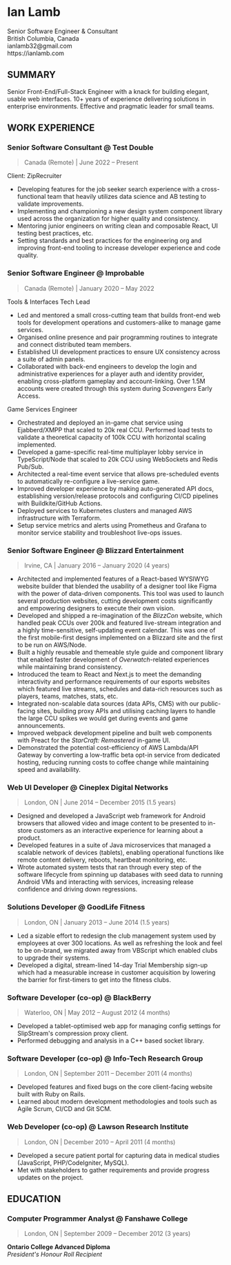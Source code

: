 # Ian Lamb

<div class="contact">
  <div>
    <div>Senior Software Engineer & Consultant</div>
    <div>British Columbia, Canada</div>
  </div>
  <div>
    <div>ianlamb32@gmail.com</div>
    <div>https://ianlamb.com</div>
  </div>
</div>

## SUMMARY

Senior Front-End/Full-Stack Engineer with a knack for building elegant, usable web interfaces. 10+ years of experience delivering solutions in enterprise environments. Effective and pragmatic leader for small teams.

## WORK EXPERIENCE

### Senior Software Consultant @ Test Double

> Canada (Remote) | June 2022 – Present

Client: ZipRecruiter

-   Developing features for the job seeker search experience with a cross-functional team that heavily utilizes data science and AB testing to validate improvements.
-   Implementing and championing a new design system component library used across the organization for higher quality and consistency.
-   Mentoring junior engineers on writing clean and composable React, UI testing best practices, etc.
-   Setting standards and best practices for the engineering org and improving front-end tooling to increase developer experience and code quality.

### Senior Software Engineer @ Improbable

> Canada (Remote) | January 2020 – May 2022

Tools & Interfaces Tech Lead

-   Led and mentored a small cross-cutting team that builds front-end web tools for development operations and customers-alike to manage game services.
-   Organised online presence and pair programming routines to integrate and connect distributed team members.
-   Established UI development practices to ensure UX consistency across a suite of admin panels.
-   Collaborated with back-end engineers to develop the login and administrative experiences for a player auth and identity provider, enabling cross-platform gameplay and account-linking. Over 1.5M accounts were created through this system during _Scavengers_ Early Access.

Game Services Engineer

-   Orchestrated and deployed an in-game chat service using Ejabberd/XMPP that scaled to 20k real CCU. Performed load tests to validate a theoretical capacity of 100k CCU with horizontal scaling implemented.
-   Developed a game-specific real-time multiplayer lobby service in TypeScript/Node that scaled to 20k CCU using WebSockets and Redis Pub/Sub.
-   Architected a real-time event service that allows pre-scheduled events to automatically re-configure a live-service game.
-   Improved developer experience by making auto-generated API docs, establishing version/release protocols and configuring CI/CD pipelines with Buildkite/GitHub Actions.
-   Deployed services to Kubernetes clusters and managed AWS infrastructure with Terraform.
-   Setup service metrics and alerts using Prometheus and Grafana to monitor service stability and troubleshoot live-ops issues.

### Senior Software Engineer @ Blizzard Entertainment

> Irvine, CA | January 2016 – January 2020 (4 years)

-   Architected and implemented features of a React-based WYSIWYG website builder that blended the usability of a designer tool like Figma with the power of data-driven components. This tool was used to launch several production websites, cutting development costs significantly and empowering designers to execute their own vision.
-   Developed and shipped a re-imagination of the _BlizzCon_ website, which handled peak CCUs over 200k and featured live-stream integration and a highly time-sensitive, self-updating event calendar. This was one of the first mobile-first designs implemented on a Blizzard site and the first to be run on AWS/Node.
-   Built a highly reusable and themeable style guide and component library that enabled faster development of _Overwatch_-related experiences while maintaining brand consistency.
-   Introduced the team to React and Next.js to meet the demanding interactivity and performance requirements of our esports websites which featured live streams, schedules and data-rich resources such as players, teams, matches, stats, etc.
-   Integrated non-scalable data sources (data APIs, CMS) with our public-facing sites, building proxy APIs and utilising caching layers to handle the large CCU spikes we would get during events and game announcements.
-   Improved webpack development pipeline and built web components with Preact for the _StarCraft: Remastered_ in-game UI.
-   Demonstrated the potential cost-efficiency of AWS Lambda/API Gateway by converting a low-traffic beta opt-in service from dedicated hosting, reducing running costs to coffee change while maintaining speed and availability.

### Web UI Developer @ Cineplex Digital Networks

> London, ON | June 2014 – December 2015 (1.5 years)

-   Designed and developed a JavaScript web framework for Android browsers that allowed video and image content to be presented to in-store customers as an interactive experience for learning about a product.
-   Developed features in a suite of Java microservices that managed a scalable network of devices (tablets), enabling operational functions like remote content delivery, reboots, heartbeat monitoring, etc.
-   Wrote automated system tests that ran through every step of the software lifecycle from spinning up databases with seed data to running Android VMs and interacting with services, increasing release confidence and driving down regressions.

### Solutions Developer @ GoodLife Fitness

> London, ON | January 2013 – June 2014 (1.5 years)

-   Led a sizable effort to redesign the club management system used by employees at over 300 locations. As well as refreshing the look and feel to be on-brand, we migrated away from VBScript which enabled clubs to upgrade their systems.
-   Developed a digital, stream-lined 14-day Trial Membership sign-up which had a measurable increase in customer acquisition by lowering the barrier for first-timers to get into the fitness clubs.

### Software Developer (co-op) @ BlackBerry

> Waterloo, ON | May 2012 – August 2012 (4 months)

-   Developed a tablet-optimised web app for managing config settings for SlipStream's compression proxy client.
-   Performed debugging and analysis in a C++ based socket library.

### Software Developer (co-op) @ Info-Tech Research Group

> London, ON | September 2011 – December 2011 (4 months)

-   Developed features and fixed bugs on the core client-facing website built with Ruby on Rails.
-   Learned about modern development methodologies and tools such as Agile Scrum, CI/CD and Git SCM.

### Web Developer (co-op) @ Lawson Research Institute

> London, ON | December 2010 – April 2011 (4 months)

-   Developed a secure patient portal for capturing data in medical studies (JavaScript, PHP/CodeIgniter, MySQL).
-   Met with stakeholders to gather requirements and provide progress updates on the project.

## EDUCATION

### Computer Programmer Analyst @ Fanshawe College

> London, ON | September 2009 – December 2012 (3 years)

<div><strong>Ontario College Advanced Diploma</strong></div>
<div><i>President's Honour Roll Recipient</i></div>
